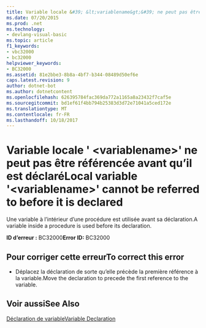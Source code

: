 ```yaml
---
title: Variable locale &#39; &lt;variablename&gt;&#39; ne peut pas être référencée avant qu’il est déclaré
ms.date: 07/20/2015
ms.prod: .net
ms.technology:
- devlang-visual-basic
ms.topic: article
f1_keywords:
- vbc32000
- bc32000
helpviewer_keywords:
- BC32000
ms.assetid: 81e2bbe3-8b8a-4bf7-b344-08489d50ef6e
caps.latest.revision: 9
author: dotnet-bot
ms.author: dotnetcontent
ms.openlocfilehash: 626395784fac369da772a1165a8a23432f7caf5e
ms.sourcegitcommit: bd1ef61f4bb794b25383d3d72e71041a5ced172e
ms.translationtype: MT
ms.contentlocale: fr-FR
ms.lasthandoff: 10/18/2017
---
```

# <a name="local-variable-39ltvariablenamegt39-cannot-be-referred-to-before-it-is-declared"></a><span data-ttu-id="1d71b-102">Variable locale &#39; &lt;variablename&gt;&#39; ne peut pas être référencée avant qu’il est déclaré</span><span class="sxs-lookup"><span data-stu-id="1d71b-102">Local variable &#39;&lt;variablename&gt;&#39; cannot be referred to before it is declared</span></span>
<span data-ttu-id="1d71b-103">Une variable à l’intérieur d’une procédure est utilisée avant sa déclaration.</span><span class="sxs-lookup"><span data-stu-id="1d71b-103">A variable inside a procedure is used before its declaration.</span></span>  
  
 <span data-ttu-id="1d71b-104">**ID d’erreur :** BC32000</span><span class="sxs-lookup"><span data-stu-id="1d71b-104">**Error ID:** BC32000</span></span>  
  
## <a name="to-correct-this-error"></a><span data-ttu-id="1d71b-105">Pour corriger cette erreur</span><span class="sxs-lookup"><span data-stu-id="1d71b-105">To correct this error</span></span>  
  
-   <span data-ttu-id="1d71b-106">Déplacez la déclaration de sorte qu’elle précède la première référence à la variable.</span><span class="sxs-lookup"><span data-stu-id="1d71b-106">Move the declaration to precede the first reference to the variable.</span></span>  
  
## <a name="see-also"></a><span data-ttu-id="1d71b-107">Voir aussi</span><span class="sxs-lookup"><span data-stu-id="1d71b-107">See Also</span></span>  
 [<span data-ttu-id="1d71b-108">Déclaration de variable</span><span class="sxs-lookup"><span data-stu-id="1d71b-108">Variable Declaration</span></span>](../../visual-basic/programming-guide/language-features/variables/variable-declaration.md)
